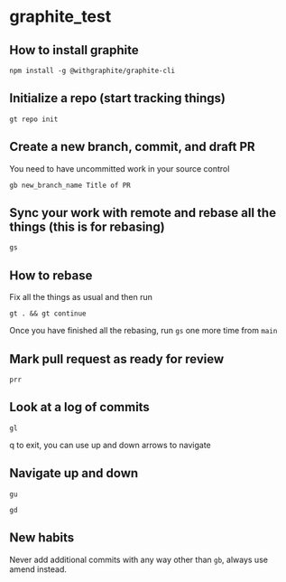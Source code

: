 # graphite_test

## How to install graphite

```
npm install -g @withgraphite/graphite-cli
```

## Initialize a repo (start tracking things)

```
gt repo init
```

## Create a new branch, commit, and draft PR

You need to have uncommitted work in your source control

```
gb new_branch_name Title of PR
```

## Sync your work with remote and rebase all the things (this is for rebasing)

```
gs
```

## How to rebase

Fix all the things as usual and then run

```
gt . && gt continue
```

Once you have finished all the rebasing, run `gs` one more time from `main`

## Mark pull request as ready for review

```
prr
```

## Look at a log of commits

```
gl
```

q to exit, you can use up and down arrows to navigate


## Navigate up and down

```
gu

gd
```


## New habits

Never add additional commits with any way other than `gb`, always use amend instead.